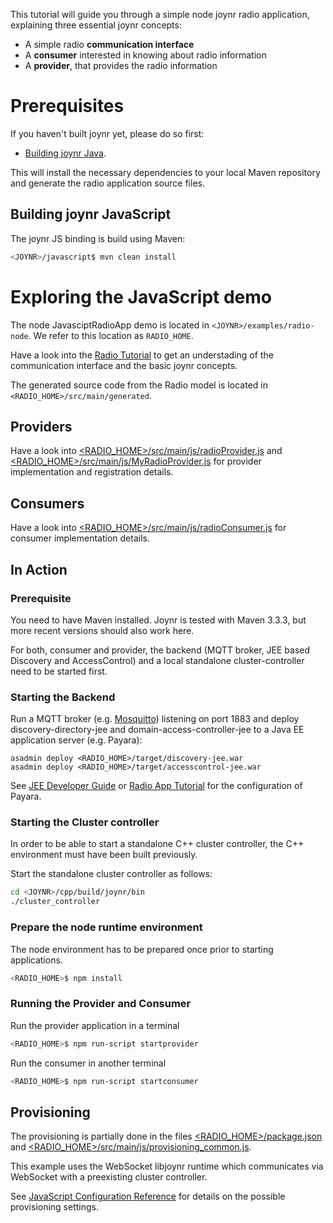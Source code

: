 This tutorial will guide you through a simple node joynr radio application, explaining three essential
joynr concepts:

* A simple radio **communication interface**
* A **consumer** interested in knowing about radio information
* A **provider**, that provides the radio information

# Prerequisites
If you haven't built joynr yet, please do so first:

* [Building joynr Java](java_building_joynr.md).

This will install the necessary dependencies to your local Maven repository and generate the radio
application source files.

## Building joynr JavaScript

The joynr JS binding is build using Maven:

```bash
<JOYNR>/javascript$ mvn clean install
```

# Exploring the JavaScript demo

The node JavasciptRadioApp demo is located in `<JOYNR>/examples/radio-node`. We refer to this
location as `RADIO_HOME`.

Have a look into the [Radio Tutorial](Tutorial.md) to get an understading of the communication
interface and the basic joynr concepts.

The generated source code from the Radio model is located in `<RADIO_HOME>/src/main/generated`.

## Providers

Have a look into
[\<RADIO_HOME\>/src/main/js/radioProvider.js](/examples/radio-node/src/main/js/radioProvider.js)
and
[\<RADIO_HOME\>/src/main/js/MyRadioProvider.js](/examples/radio-node/src/main/js/MyRadioProvider.js)
for provider implementation and registration details.

## Consumers

Have a look into
[\<RADIO_HOME\>/src/main/js/radioConsumer.js](/examples/radio-node/src/main/js/radioConsumer.js)
for consumer implementation details.

## In Action

### Prerequisite

You need to have Maven installed. Joynr is tested with Maven 3.3.3, but more recent versions should
also work here.

For both, consumer and provider, the backend (MQTT broker, JEE based Discovery and AccessControl)
and a local standalone cluster-controller need to be started first.

### Starting the Backend

Run a MQTT broker (e.g. [Mosquitto](http://mosquitto.org)) listening on port 1883 and deploy
discovery-directory-jee and domain-access-controller-jee to a Java EE application server
(e.g. Payara):
```
asadmin deploy <RADIO_HOME>/target/discovery-jee.war
asadmin deploy <RADIO_HOME>/target/accesscontrol-jee.war
```

See [JEE Developer Guide](jee.md) or [Radio App Tutorial](Tutorial.md) for the
configuration of Payara.

### Starting the Cluster controller

In order to be able to start a standalone C++ cluster controller,
the C++ environment must have been built previously.

Start the standalone cluster controller as follows:

```bash
cd <JOYNR>/cpp/build/joynr/bin
./cluster_controller
```

### Prepare the node runtime environment

The node environment has to be prepared once prior to starting
applications.

```bash
<RADIO_HOME>$ npm install
```

### Running the Provider and Consumer

Run the provider application in a terminal

```bash
<RADIO_HOME>$ npm run-script startprovider
```

Run the consumer in another terminal

```bash
<RADIO_HOME>$ npm run-script startconsumer
```

## Provisioning

The provisioning is partially done in the files
[\<RADIO_HOME\>/package.json](/examples/radio-node/package.json) and
[\<RADIO_HOME\>/src/main/js/provisioning_common.js](/examples/radio-node/src/main/js/provisioning_common.js).

This example uses the WebSocket libjoynr runtime which communicates via WebSocket with a preexisting
cluster controller.

See [JavaScript Configuration Reference](JavaScriptSettings.md) for details on the possible
provisioning settings.

